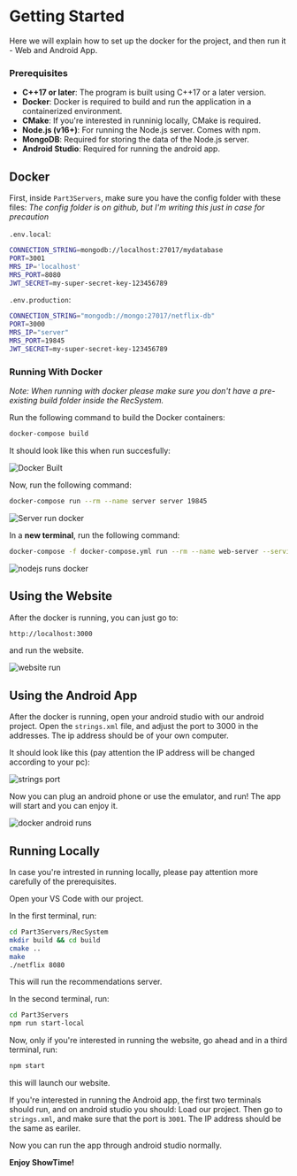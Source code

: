 # Getting Started

Here we will explain how to set up the docker for the project, and then run it - Web and Android App.

### Prerequisites
- **C++17 or later**: The program is built using C++17 or a later version.
- **Docker**: Docker is required to build and run the application in a containerized environment.
- **CMake**: If you're interested in runninig locally, CMake is required.
- **Node.js (v16+)**: For running the Node.js server. Comes with npm.
- **MongoDB**: Required for storing the data of the Node.js server.
- **Android Studio**: Required for running the android app.

## Docker

First, inside `Part3Servers`, make sure you have the config folder with these files:
*The config folder is on github, but I'm writing this just in case for precaution*

`.env.local`:
```bash
CONNECTION_STRING=mongodb://localhost:27017/mydatabase
PORT=3001
MRS_IP='localhost'
MRS_PORT=8080
JWT_SECRET=my-super-secret-key-123456789
```

`.env.production`:

```bash
CONNECTION_STRING="mongodb://mongo:27017/netflix-db"
PORT=3000
MRS_IP="server"
MRS_PORT=19845
JWT_SECRET=my-super-secret-key-123456789
```

### Running With Docker

*Note: When running with docker please make sure you don't have a pre-existing build folder inside the RecSystem.*

Run the following command to build the Docker containers:

```bash
docker-compose build
```

It should look like this when run succesfully:

![Docker Built](https://github.com/user-attachments/assets/ac037a2e-d8b3-4486-8229-5674f48d3f14)

Now, run the following command:

```bash
docker-compose run --rm --name server server 19845
```

![Server run docker](https://github.com/user-attachments/assets/8e9776b2-087a-48b1-b393-9ba887daa0a2)

In a **new terminal**, run the following command:

```bash
docker-compose -f docker-compose.yml run --rm --name web-server --service-ports web-server
```

![nodejs runs docker](https://github.com/user-attachments/assets/9c9abb2e-1729-418d-b2a3-ebb4c74be5bd)

## Using the Website

After the docker is running, you can just go to:

```bash
http://localhost:3000
```

and run the website.

![website run](https://github.com/user-attachments/assets/26536654-f4bc-482a-a064-8c6b69cad21a)

## Using the Android App

After the docker is running, open your android studio with our android project.
Open the `strings.xml` file, and adjust the port to 3000 in the addresses. The ip address should be of your own computer.

It should look like this (pay attention the IP address will be changed according to your pc):

![strings port](https://github.com/user-attachments/assets/e9c68884-ebb8-42b4-88b8-ac31bcd2ba53)

Now you can plug an android phone or use the emulator, and run! The app will start and you can enjoy it.

![docker android runs](https://github.com/user-attachments/assets/62bfe5b5-7b2b-4323-9516-6d1a93a1149f)

## Running Locally

In case you're intrested in running locally, please pay attention more carefully of the prerequisites.

Open your VS Code with our project.

In the first terminal, run:

```bash
cd Part3Servers/RecSystem
mkdir build && cd build
cmake ..
make
./netflix 8080
```

This will run the recommendations server.

In the second terminal, run:

```bash
cd Part3Servers
npm run start-local
```

Now, only if you're interested in running the website, go ahead and in a third terminal, run:

```bash
npm start
```

this will launch our website.

If you're interested in running the Android app, the first two terminals should run, and on android studio you should:
Load our project.
Then go to `strings.xml`, and make sure that the port is `3001`.
The IP address should be the same as eariler.

Now you can run the app through android studio normally.


**Enjoy ShowTime!**
